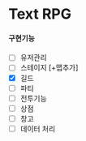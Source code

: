 
# Text RPG

#### 구현기능
  - [ ] 유저관리
  - [ ] 스테이지 [+맵추가]
  - [x] 길드
  - [ ] 파티
  - [ ] 전투기능
  - [ ] 상점
  - [ ] 창고
  - [ ] 데이터 처리  
